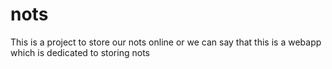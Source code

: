 # nots
This is a project to store our nots online or we can say that this is a webapp which is dedicated to storing nots
